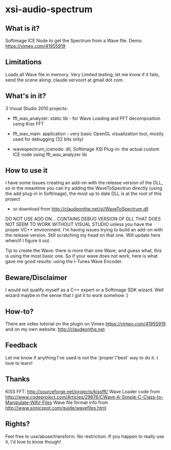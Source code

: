 xsi-audio-spectrum
==================

What is it?
-----------

Softimage ICE Node to get the Spectrum from a Wave file. Demo: https://vimeo.com/41955919

Limitations
-----------

Loads all Wave file in memory.
Very Limited testing; let me know if it fails, send the scene along: claude.vervoort at gmail dot com.

What's in it?
-------------

3 Visual Studio 2010 projects:

* fft_wav_analyzer: static lib - for Wave Loading and FFT decomposition using Kiss FFT

* fft_wav_main: application - very basic OpenGL visualization tool, mostly used for debugging (32 bits only)

* wavespectrum_icenode: dll, Softimage XSI Plug-in: the actual custom ICE node using fft_wav_analyzer lib

How to use it
--------------

I have some issues creating an add-on with the release version of the DLL, so in the meantime you can try adding 
the WaveToSpectrun directly (using the add plug-in in Softimage), the most up to date DLL is at the root of this project 
- or download from http://claudeonthe.net/si/WaveToSpectrum.dll

DO NOT USE ADD ON... CONTAINS DEBUG VERSION OF DLL THAT DOES NOT SEEM TO WORK WITHOUT VISUAL STUDIO unless you have
the proper VC++ environment. I'm having issues trying to build an add-on with the release version. Still scratching
my head on that one. Will update here when/if I figure it out.

Tip to create the Wave: there is more than one Wave, and guess what, this is using the most basic one. So if your wave
does not work, here is what gave me good results: using the I-Tunes Wave Encoder.


Beware/Disclaimer
-----------------

I would not qualify myself as a C++ expert or a Softimage SDK wizard. Well wizard maybe in the sense that I got it to work somehow :)


How-to?
-------
There are video tutorial on the plugin on Vimeo https://vimeo.com/41955919 and on my own website: http://claudeonthe.net


Feedback
--------

Let me know if anything I've used is not the 'proper'/'best' way to do it. I love to learn!

Thanks
------
KISS FFT: http://sourceforge.net/projects/kissfft/
Wave Loader code from http://www.codeproject.com/Articles/29676/CWave-A-Simple-C-Class-to-Manipulate-WAV-Files
Wave file format info from http://www.sonicspot.com/guide/wavefiles.html

Rights?
------

Feel free to use/abuse/transform. No restriction. If you happen to really use it, I'd love to know though! 
